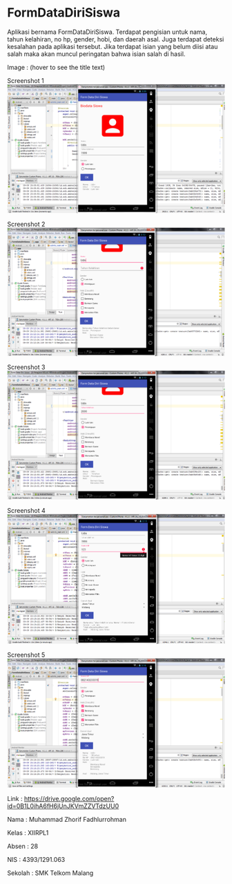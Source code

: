 # FormDataDiriSiswa

Aplikasi bernama FormDataDiriSiswa. Terdapat pengisian untuk nama, tahun kelahiran, no hp, gender, hobi, dan daerah asal. Juga terdapat deteksi kesalahan pada aplikasi tersebut. Jika terdapat isian yang belum diisi atau salah maka akan muncul peringatan bahwa isian salah di hasil.

Image : (hover to see the title text)

Screenshot 1
![alt text](https://github.com/zhorif/FormDataDiriSiswa/blob/master/FirstAttempt.PNG "First Attempt")

Screenshot 2
![alt text](https://github.com/zhorif/FormDataDiriSiswa/blob/master/SecondAttempt(False).PNG "Second Attempt(False)")

Screenshot 3
![alt text](https://github.com/zhorif/FormDataDiriSiswa/blob/master/SecondAttempt.PNG "Second Attempt")

Screenshot 4
![alt text](https://github.com/zhorif/FormDataDiriSiswa/blob/master/ThirdAttempt(False).PNG "Third Attempt(False)")

Screenshot 5
![alt text](https://github.com/zhorif/FormDataDiriSiswa/blob/master/ThirdAttempt.PNG "Third Attempt")

Link : https://drive.google.com/open?id=0B1L0ihA6fH6jUnJKVmZZVTdzUU0


Nama    : Muhammad Zhorif Fadhlurrohman

Kelas   : XIIRPL1

Absen   : 28

NIS     : 4393/1291.063

Sekolah : SMK Telkom Malang
